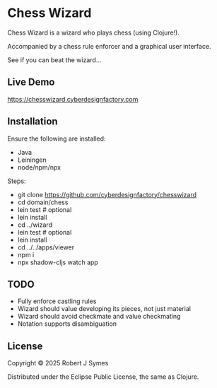 # Chess Wizard

Chess Wizard is a wizard who plays chess (using Clojure!).

Accompanied by a chess rule enforcer and a graphical user interface.

See if you can beat the wizard...

## Live Demo

https://chesswizard.cyberdesignfactory.com

## Installation

Ensure the following are installed:
- Java
- Leiningen
- node/npm/npx

Steps:
- git clone https://github.com/cyberdesignfactory/chesswizard
- cd domain/chess
- lein test  # optional
- lein install
- cd ../wizard
- lein test  # optional
- lein install
- cd ../../apps/viewer
- npm i
- npx shadow-cljs watch app

## TODO

- Fully enforce castling rules
- Wizard should value developing its pieces, not just material
- Wizard should avoid checkmate and value checkmating
- Notation supports disambiguation

## License

Copyright © 2025 Robert J Symes

Distributed under the Eclipse Public License, the same as Clojure.


